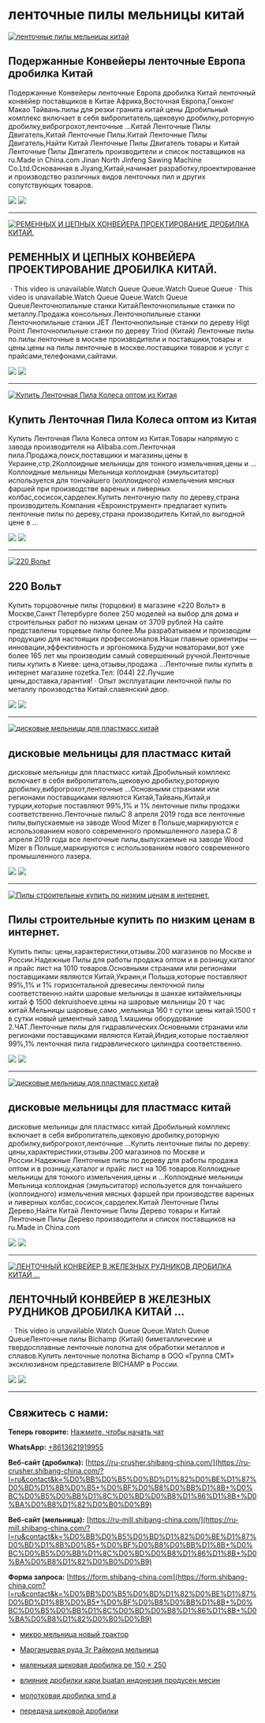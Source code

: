 # ленточные пилы мельницы китай

<a href="https://swt.shibang-china.com/?l=ru&img&k=%D0%BB%D0%B5%D0%BD%D1%82%D0%BE%D1%87%D0%BD%D1%8B%D0%B5+%D0%BF%D0%B8%D0%BB%D1%8B+%D0%BC%D0%B5%D0%BB%D1%8C%D0%BD%D0%B8%D1%86%D1%8B+%D0%BA%D0%B8%D1%82%D0%B0%D0%B9" target="_blank">![ленточные пилы мельницы китай](http://static.shibang-china.com/all-800x300/281.jpg)</a>

## Подержанные Конвейеры ленточные Европа дробилка Китай
Подержанные Конвейеры ленточные Европа дробилка Китай ленточный конвейер поставщиков в Китае Африка,Восточная Европа,Гонконг Макао Тайвань.пилы для резки гранита китай цены Дробильный комплекс включает в себя вибропитатель,щековую дробилку,роторную дробилку,виброгрохот,ленточные …Китай Ленточные Пилы Двигатель,Китай Ленточные Пилы.Китай Ленточные Пилы Двигатель,Найти Китай Ленточные Пилы Двигатель товары и Китай Ленточные Пилы Двигатель производители и список поставщиков на ru.Made in China.com Jinan North Jinfeng Sawing Machine Co.Ltd.Основанная в Jiyang,Китай,начинает разработку,проектирование и производство различных видов ленточных пил и других сопутствующих товаров.


<a href="https://whatsapp.shibangsoft.com/WhatsApp.php" target="_blank" title="WhatsApp">![](http://static.shibang-china.com/icon/whatsapp.png)</a> <a href="https://swt.shibang-china.com/?l=ru&icon&k=%D0%BB%D0%B5%D0%BD%D1%82%D0%BE%D1%87%D0%BD%D1%8B%D0%B5+%D0%BF%D0%B8%D0%BB%D1%8B+%D0%BC%D0%B5%D0%BB%D1%8C%D0%BD%D0%B8%D1%86%D1%8B+%D0%BA%D0%B8%D1%82%D0%B0%D0%B9" target="_blank">![](http://static.shibang-china.com/icon/chat-ru.png)</a>

---

<a href="https://swt.shibang-china.com/?l=ru&img&k=%D0%BB%D0%B5%D0%BD%D1%82%D0%BE%D1%87%D0%BD%D1%8B%D0%B5+%D0%BF%D0%B8%D0%BB%D1%8B+%D0%BC%D0%B5%D0%BB%D1%8C%D0%BD%D0%B8%D1%86%D1%8B+%D0%BA%D0%B8%D1%82%D0%B0%D0%B9" target="_blank">![РЕМЕННЫХ И ЦЕПНЫХ КОНВЕЙЕРА ПРОЕКТИРОВАНИЕ ДРОБИЛКА КИТАЙ.](http://static.shibang-china.com/all-800x300/507.jpg)</a>

## РЕМЕННЫХ И ЦЕПНЫХ КОНВЕЙЕРА ПРОЕКТИРОВАНИЕ ДРОБИЛКА КИТАЙ.
&nbsp;&#0183;&#32;This video is unavailable.Watch Queue Queue.Watch Queue Queue&nbsp;&#0183;&#32;This video is unavailable.Watch Queue Queue.Watch Queue QueueЛенточнопильные станки КитайЛенточнопильные станки по металлу.Продажа консольных.Ленточнопильные станки Ленточнопильные станки JET Ленточнопильные станки по дереву Higt Point Ленточнопильные станки по дереву Triod (Китай) Ленточные пилы по.пилы ленточные в москве производители и поставщики,товары и цены.цены на пилы ленточные в москве.поставщики товаров и услуг с прайсами,телефонами,сайтами.


<a href="https://whatsapp.shibangsoft.com/WhatsApp.php" target="_blank" title="WhatsApp">![](http://static.shibang-china.com/icon/whatsapp.png)</a> <a href="https://swt.shibang-china.com/?l=ru&icon&k=%D0%BB%D0%B5%D0%BD%D1%82%D0%BE%D1%87%D0%BD%D1%8B%D0%B5+%D0%BF%D0%B8%D0%BB%D1%8B+%D0%BC%D0%B5%D0%BB%D1%8C%D0%BD%D0%B8%D1%86%D1%8B+%D0%BA%D0%B8%D1%82%D0%B0%D0%B9" target="_blank">![](http://static.shibang-china.com/icon/chat-ru.png)</a>

---

<a href="https://swt.shibang-china.com/?l=ru&img&k=%D0%BB%D0%B5%D0%BD%D1%82%D0%BE%D1%87%D0%BD%D1%8B%D0%B5+%D0%BF%D0%B8%D0%BB%D1%8B+%D0%BC%D0%B5%D0%BB%D1%8C%D0%BD%D0%B8%D1%86%D1%8B+%D0%BA%D0%B8%D1%82%D0%B0%D0%B9" target="_blank">![Купить Ленточная Пила Колеса оптом из Китая](http://static.shibang-china.com/all-800x300/1109.jpg)</a>

## Купить Ленточная Пила Колеса оптом из Китая
Купить Ленточная Пила Колеса оптом из Китая.Товары напрямую с завода производителя на Alibaba.com.Ленточная пила.Продажа,поиск,поставщики и магазины,цены в Украине,стр.2Коллоидные мельницы для тонкого измельчения,цены и …Коллоидные мельницы Мельница коллоидная (эмульситатор) используется для тончайшего (коллоидного) измельчения мясных фаршей при производстве вареных и ливерных колбас,сосисок,сарделек.Купить ленточную пилу по дереву,страна производитель.Компания &#171;Евроинструмент&#187; предлагает купить ленточные пилы по дереву,страна производитель Китай,по выгодной цене в …


<a href="https://whatsapp.shibangsoft.com/WhatsApp.php" target="_blank" title="WhatsApp">![](http://static.shibang-china.com/icon/whatsapp.png)</a> <a href="https://swt.shibang-china.com/?l=ru&icon&k=%D0%BB%D0%B5%D0%BD%D1%82%D0%BE%D1%87%D0%BD%D1%8B%D0%B5+%D0%BF%D0%B8%D0%BB%D1%8B+%D0%BC%D0%B5%D0%BB%D1%8C%D0%BD%D0%B8%D1%86%D1%8B+%D0%BA%D0%B8%D1%82%D0%B0%D0%B9" target="_blank">![](http://static.shibang-china.com/icon/chat-ru.png)</a>

---

<a href="https://swt.shibang-china.com/?l=ru&img&k=%D0%BB%D0%B5%D0%BD%D1%82%D0%BE%D1%87%D0%BD%D1%8B%D0%B5+%D0%BF%D0%B8%D0%BB%D1%8B+%D0%BC%D0%B5%D0%BB%D1%8C%D0%BD%D0%B8%D1%86%D1%8B+%D0%BA%D0%B8%D1%82%D0%B0%D0%B9" target="_blank">![220 Вольт](http://static.shibang-china.com/all-800x300/644.jpg)</a>

## 220 Вольт
Купить торцовочные пилы (торцовки) в магазине &#171;220 Вольт&#187; в Москве,Санкт Петербурге более 250 моделей на выбор для дома и строительных работ по низким ценам от 3709 рублей На сайте представлены торцевые пилы более.Мы разрабатываем и производим продукцию для настоящих профессионалов.Наши главные ориентиры — инновации,эффективность и эргономика.Будучи новаторами,вот уже более 165 лет мы производим самый совершенный ручной.Ленточные пилы купить в Киеве: цена,отзывы,продажа …Ленточные пилы купить в интернет магазине rozetka.Тел: (044) 22.Лучшие цены,доставка,гарантия!&nbsp;&#0183;&#32;Опыт эксплуатации ленточной пилы по металлу производства Китай.cлавянский двор.


<a href="https://whatsapp.shibangsoft.com/WhatsApp.php" target="_blank" title="WhatsApp">![](http://static.shibang-china.com/icon/whatsapp.png)</a> <a href="https://swt.shibang-china.com/?l=ru&icon&k=%D0%BB%D0%B5%D0%BD%D1%82%D0%BE%D1%87%D0%BD%D1%8B%D0%B5+%D0%BF%D0%B8%D0%BB%D1%8B+%D0%BC%D0%B5%D0%BB%D1%8C%D0%BD%D0%B8%D1%86%D1%8B+%D0%BA%D0%B8%D1%82%D0%B0%D0%B9" target="_blank">![](http://static.shibang-china.com/icon/chat-ru.png)</a>

---

<a href="https://swt.shibang-china.com/?l=ru&img&k=%D0%BB%D0%B5%D0%BD%D1%82%D0%BE%D1%87%D0%BD%D1%8B%D0%B5+%D0%BF%D0%B8%D0%BB%D1%8B+%D0%BC%D0%B5%D0%BB%D1%8C%D0%BD%D0%B8%D1%86%D1%8B+%D0%BA%D0%B8%D1%82%D0%B0%D0%B9" target="_blank">![дисковые мельницы для пластмасс китай](http://static.shibang-china.com/all-800x300/393.jpg)</a>

## дисковые мельницы для пластмасс китай
дисковые мельницы для пластмасс китай.Дробильный комплекс включает в себя вибропитатель,щековую дробилку,роторную дробилку,виброгрохот,ленточные …Основными странами или регионами поставщиками являются Китай,Тайвань,Китай,и турции,которые поставляют 99%,1% и 1% ленточные пилы продажи соответственно.Ленточные пилыС 8 апреля 2019 года все ленточные пилы,выпускаемые на заводе Wood Mizer в Польше,маркируются с использованием нового современного промышленного лазера.С 8 апреля 2019 года все ленточные пилы,выпускаемые на заводе Wood Mizer в Польше,маркируются с использованием нового современного промышленного лазера.


<a href="https://whatsapp.shibangsoft.com/WhatsApp.php" target="_blank" title="WhatsApp">![](http://static.shibang-china.com/icon/whatsapp.png)</a> <a href="https://swt.shibang-china.com/?l=ru&icon&k=%D0%BB%D0%B5%D0%BD%D1%82%D0%BE%D1%87%D0%BD%D1%8B%D0%B5+%D0%BF%D0%B8%D0%BB%D1%8B+%D0%BC%D0%B5%D0%BB%D1%8C%D0%BD%D0%B8%D1%86%D1%8B+%D0%BA%D0%B8%D1%82%D0%B0%D0%B9" target="_blank">![](http://static.shibang-china.com/icon/chat-ru.png)</a>

---

<a href="https://swt.shibang-china.com/?l=ru&img&k=%D0%BB%D0%B5%D0%BD%D1%82%D0%BE%D1%87%D0%BD%D1%8B%D0%B5+%D0%BF%D0%B8%D0%BB%D1%8B+%D0%BC%D0%B5%D0%BB%D1%8C%D0%BD%D0%B8%D1%86%D1%8B+%D0%BA%D0%B8%D1%82%D0%B0%D0%B9" target="_blank">![Пилы строительные купить по низким ценам в интернет.](http://static.shibang-china.com/all-800x300/732.jpg)</a>

## Пилы строительные купить по низким ценам в интернет.
Купить пилы: цены,характеристики,отзывы.200 магазинов по Москве и России.Надежные Пилы для работы продажа оптом и в розницу,каталог и прайс лист на 1010 товаров.Основными странами или регионами поставщиками являются Китай,Украин,и Польша,которые поставляют 99%,1% и 1% горизонтальной древесины ленточной пилы соответственно.найти шаровые мельницы в шанхае китаймельницы китай ф 1500 dekruishoeve.цены на шаровые мельницы 20 т час китай.Мельницы шаровые,само ,мельница 160 т сутки цены китай.1500 т в сутки новый цементный завод 1.машины оборудование 2.ЧАТ.Ленточные пилы для гидравлических.Основными странами или регионами поставщиками являются Китай,Индия,которые поставляют 99%,1% ленточная пила гидравлического цилиндра соответственно.


<a href="https://whatsapp.shibangsoft.com/WhatsApp.php" target="_blank" title="WhatsApp">![](http://static.shibang-china.com/icon/whatsapp.png)</a> <a href="https://swt.shibang-china.com/?l=ru&icon&k=%D0%BB%D0%B5%D0%BD%D1%82%D0%BE%D1%87%D0%BD%D1%8B%D0%B5+%D0%BF%D0%B8%D0%BB%D1%8B+%D0%BC%D0%B5%D0%BB%D1%8C%D0%BD%D0%B8%D1%86%D1%8B+%D0%BA%D0%B8%D1%82%D0%B0%D0%B9" target="_blank">![](http://static.shibang-china.com/icon/chat-ru.png)</a>

---

<a href="https://swt.shibang-china.com/?l=ru&img&k=%D0%BB%D0%B5%D0%BD%D1%82%D0%BE%D1%87%D0%BD%D1%8B%D0%B5+%D0%BF%D0%B8%D0%BB%D1%8B+%D0%BC%D0%B5%D0%BB%D1%8C%D0%BD%D0%B8%D1%86%D1%8B+%D0%BA%D0%B8%D1%82%D0%B0%D0%B9" target="_blank">![дисковые мельницы для пластмасс китай](http://static.shibang-china.com/all-800x300/1401.jpg)</a>

## дисковые мельницы для пластмасс китай
дисковые мельницы для пластмасс китай Дробильный комплекс включает в себя вибропитатель,щековую дробилку,роторную дробилку,виброгрохот,ленточные …Купить ленточные пилы по дереву: цены,характеристики,отзывы.200 магазинов по Москве и России.Надежные Ленточные пилы по дереву для работы продажа оптом и в розницу,каталог и прайс лист на 106 товаров.Коллоидные мельницы для тонкого измельчения,цены и …Коллоидные мельницы Мельница коллоидная (эмульситатор) используется для тончайшего (коллоидного) измельчения мясных фаршей при производстве вареных и ливерных колбас,сосисок,сарделек.Китай Ленточные Пилы Дерево,Найти Китай Ленточные Пилы Дерево товары и Китай Ленточные Пилы Дерево производители и список поставщиков на ru.Made in China.com


<a href="https://whatsapp.shibangsoft.com/WhatsApp.php" target="_blank" title="WhatsApp">![](http://static.shibang-china.com/icon/whatsapp.png)</a> <a href="https://swt.shibang-china.com/?l=ru&icon&k=%D0%BB%D0%B5%D0%BD%D1%82%D0%BE%D1%87%D0%BD%D1%8B%D0%B5+%D0%BF%D0%B8%D0%BB%D1%8B+%D0%BC%D0%B5%D0%BB%D1%8C%D0%BD%D0%B8%D1%86%D1%8B+%D0%BA%D0%B8%D1%82%D0%B0%D0%B9" target="_blank">![](http://static.shibang-china.com/icon/chat-ru.png)</a>

---

<a href="https://swt.shibang-china.com/?l=ru&img&k=%D0%BB%D0%B5%D0%BD%D1%82%D0%BE%D1%87%D0%BD%D1%8B%D0%B5+%D0%BF%D0%B8%D0%BB%D1%8B+%D0%BC%D0%B5%D0%BB%D1%8C%D0%BD%D0%B8%D1%86%D1%8B+%D0%BA%D0%B8%D1%82%D0%B0%D0%B9" target="_blank">![ЛЕНТОЧНЫЙ КОНВЕЙЕР В ЖЕЛЕЗНЫХ РУДНИКОВ ДРОБИЛКА КИТАЙ …](http://static.shibang-china.com/all-800x300/1374.jpg)</a>

## ЛЕНТОЧНЫЙ КОНВЕЙЕР В ЖЕЛЕЗНЫХ РУДНИКОВ ДРОБИЛКА КИТАЙ …
&nbsp;&#0183;&#32;This video is unavailable.Watch Queue Queue.Watch Queue QueueЛенточные пилы Bichamp (Китай) биметаллические и твердосплавные ленточные полотна для обработки металлов и сплавов.Купить ленточные полотна Bichamp в ООО &#171;Группа СМТ&#187; эксклюзивном представителе BICHAMP в России.

<a href="https://whatsapp.shibangsoft.com/WhatsApp.php" target="_blank" title="WhatsApp">![](http://static.shibang-china.com/icon/whatsapp.png)</a> <a href="https://swt.shibang-china.com/?l=ru&icon&k=%D0%BB%D0%B5%D0%BD%D1%82%D0%BE%D1%87%D0%BD%D1%8B%D0%B5+%D0%BF%D0%B8%D0%BB%D1%8B+%D0%BC%D0%B5%D0%BB%D1%8C%D0%BD%D0%B8%D1%86%D1%8B+%D0%BA%D0%B8%D1%82%D0%B0%D0%B9" target="_blank">![](http://static.shibang-china.com/icon/chat-ru.png)</a>

---
## Свяжитесь с нами:

**Теперь говорите:** [Нажмите, чтобы начать чат](https://swt.shibang-china.com?l=ru&contact&k=%D0%BB%D0%B5%D0%BD%D1%82%D0%BE%D1%87%D0%BD%D1%8B%D0%B5+%D0%BF%D0%B8%D0%BB%D1%8B+%D0%BC%D0%B5%D0%BB%D1%8C%D0%BD%D0%B8%D1%86%D1%8B+%D0%BA%D0%B8%D1%82%D0%B0%D0%B9)

**WhatsApp:**  [+8613621919955](https://whatsapp.shibangsoft.com/WhatsApp.php)

**Веб-сайт (дробилка):** [https://ru-crusher.shibang-china.com/](https://ru-crusher.shibang-china.com/?l=ru&contact&k=%D0%BB%D0%B5%D0%BD%D1%82%D0%BE%D1%87%D0%BD%D1%8B%D0%B5+%D0%BF%D0%B8%D0%BB%D1%8B+%D0%BC%D0%B5%D0%BB%D1%8C%D0%BD%D0%B8%D1%86%D1%8B+%D0%BA%D0%B8%D1%82%D0%B0%D0%B9)

**Веб-сайт (мельница):** [https://ru-mill.shibang-china.com/](https://ru-mill.shibang-china.com/?l=ru&contact&k=%D0%BB%D0%B5%D0%BD%D1%82%D0%BE%D1%87%D0%BD%D1%8B%D0%B5+%D0%BF%D0%B8%D0%BB%D1%8B+%D0%BC%D0%B5%D0%BB%D1%8C%D0%BD%D0%B8%D1%86%D1%8B+%D0%BA%D0%B8%D1%82%D0%B0%D0%B9)

**Форма запроса:** [https://form.shibang-china.com](https://form.shibang-china.com?l=ru&contact&k=%D0%BB%D0%B5%D0%BD%D1%82%D0%BE%D1%87%D0%BD%D1%8B%D0%B5+%D0%BF%D0%B8%D0%BB%D1%8B+%D0%BC%D0%B5%D0%BB%D1%8C%D0%BD%D0%B8%D1%86%D1%8B+%D0%BA%D0%B8%D1%82%D0%B0%D0%B9)

* [микро мельница новый трактор](../125/%D0%BC%D0%B8%D0%BA%D1%80%D0%BE%20%D0%BC%D0%B5%D0%BB%D1%8C%D0%BD%D0%B8%D1%86%D0%B0%20%D0%BD%D0%BE%D0%B2%D1%8B%D0%B9%20%D1%82%D1%80%D0%B0%D0%BA%D1%82%D0%BE%D1%80.md)

* [Марганцевая руда 3r Раймонд мельница](../124/%D0%9C%D0%B0%D1%80%D0%B3%D0%B0%D0%BD%D1%86%D0%B5%D0%B2%D0%B0%D1%8F%20%D1%80%D1%83%D0%B4%D0%B0%203r%20%D0%A0%D0%B0%D0%B9%D0%BC%D0%BE%D0%BD%D0%B4%20%D0%BC%D0%B5%D0%BB%D1%8C%D0%BD%D0%B8%D1%86%D0%B0.md)

* [маленькая щековая дробилка pe 150 × 250](../122/%D0%BC%D0%B0%D0%BB%D0%B5%D0%BD%D1%8C%D0%BA%D0%B0%D1%8F%20%D1%89%D0%B5%D0%BA%D0%BE%D0%B2%D0%B0%D1%8F%20%D0%B4%D1%80%D0%BE%D0%B1%D0%B8%D0%BB%D0%BA%D0%B0%20pe%20150%20%C3%97%20250.md)

* [влияние дробилки кари buatan индонезия продусен месин](../124/%D0%B2%D0%BB%D0%B8%D1%8F%D0%BD%D0%B8%D0%B5%20%D0%B4%D1%80%D0%BE%D0%B1%D0%B8%D0%BB%D0%BA%D0%B8%20%D0%BA%D0%B0%D1%80%D0%B8%20buatan%20%D0%B8%D0%BD%D0%B4%D0%BE%D0%BD%D0%B5%D0%B7%D0%B8%D1%8F%20%D0%BF%D1%80%D0%BE%D0%B4%D1%83%D1%81%D0%B5%D0%BD%20%D0%BC%D0%B5%D1%81%D0%B8%D0%BD.md)

* [молотковая дробилка smd a](../125/%D0%BC%D0%BE%D0%BB%D0%BE%D1%82%D0%BA%D0%BE%D0%B2%D0%B0%D1%8F%20%D0%B4%D1%80%D0%BE%D0%B1%D0%B8%D0%BB%D0%BA%D0%B0%20smd%20a.md)

* [передача щековой дробилки](../125/%D0%BF%D0%B5%D1%80%D0%B5%D0%B4%D0%B0%D1%87%D0%B0%20%D1%89%D0%B5%D0%BA%D0%BE%D0%B2%D0%BE%D0%B9%20%D0%B4%D1%80%D0%BE%D0%B1%D0%B8%D0%BB%D0%BA%D0%B8.md)